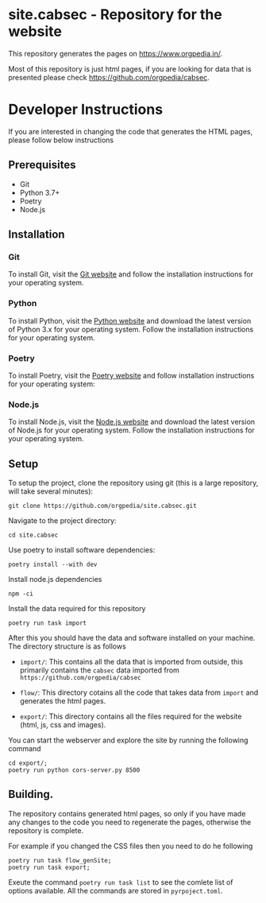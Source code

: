 # site.cabsec - Repository for the website
This repository generates the pages on https://www.orgpedia.in/.

Most of this repository is just html pages, if you are looking for
data that is presented please check https://github.com/orgpedia/cabsec.


# Developer Instructions
If you are interested in changing the code that generates the HTML pages, please follow below instructions

## Prerequisites
- Git
- Python 3.7+
- Poetry
- Node.js

## Installation

### Git
To install Git, visit the [Git website](https://git-scm.com/) and follow the installation instructions for your operating system.

### Python
To install Python, visit the [Python website](https://www.python.org/downloads/) and download the latest version of Python 3.x for your operating system. Follow the installation instructions for your operating system.

### Poetry
To install Poetry, visit the [Poetry website](https://python-poetry.org/docs/#installation) and follow installation instructions for your operating system:

### Node.js
To install Node.js, visit the [Node.js website](https://nodejs.org/en/download/) and download the latest version of Node.js for your operating system. Follow the installation instructions for your operating system.


## Setup

To setup the project, clone the repository using git (this is a large repository, will take several minutes):

```
git clone https://github.com/orgpedia/site.cabsec.git
```

Navigate to the project directory:

```
cd site.cabsec
```
Use poetry to install software dependencies:

```
poetry install --with dev
```
Install node.js dependencies

```
npm -ci
```

Install the data required for this repository
```
poetry run task import
```

After this you should have the data and software installed on your machine. The directory structure is as follows

- `import/`: This contains all the data that is imported from outside, this primarily contains the `cabsec` data imported from `https://github.com/orgpedia/cabsec`

- `flow/`: This directory cotains all the code that takes data from `import` and generates the html pages.

- `export/`: This directory contains all the files required for the website (html, js, css and images). 

You can start the webserver and explore the site by running the following command 

```
cd export/; 
poetry run python cors-server.py 8500
```


## Building.

The repository contains generated html pages, so only if you have made any changes to the code you need to regenerate the pages, otherwise the repository is complete.

For example if you changed the CSS files then you need to do he following

```
poetry run task flow_genSite;
poetry run task export;
```

Exeute the command `poetry run task list` to see the comlete list of options available. All the commands are stored in `pyrpoject.toml`.





